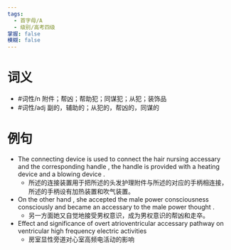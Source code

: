 ```yaml
---
tags:
  - 首字母/A
  - 级别/高考四级
掌握: false
模糊: false
---
```

# 词义
- #词性/n  附件；帮凶；帮助犯；同谋犯；从犯；装饰品
- #词性/adj  副的，辅助的；从犯的，帮凶的，同谋的
# 例句
- The connecting device is used to connect the hair nursing accessary and the corresponding handle , the handle is provided with a heating device and a blowing device .
	- 所述的连接装置用于把所述的头发护理附件与所述的对应的手柄相连接，所述的手柄设有加热装置和吹气装置。
- On the other hand , she accepted the male power consciousness consciously and became an accessary to the male power thought .
	- 另一方面她又自觉地接受男权意识，成为男权意识的帮凶和走卒。
- Effect and significance of overt atrioventricular accessary pathway on ventricular high frequency electric activities
	- 房室显性旁道对心室高频电活动的影响
